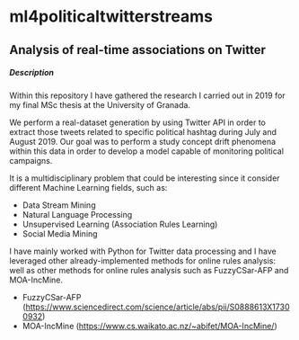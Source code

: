 # ml4politicaltwitterstreams


## Analysis of real-time associations on Twitter


##### Description

Within this repository I have gathered the research I carried out in 2019 for my final MSc thesis at the University of Granada.

We perform a real-dataset generation by using Twitter API in order to extract those tweets related to specific political hashtag during July and August 2019. Our goal was to perform a study concept drift phenomena within this data in order to develop a model capable of monitoring political campaigns.

It is a multidisciplinary problem that could be interesting since it consider different Machine Learning fields, such as:

- Data Stream Mining
- Natural Language Processing
- Unsupervised Learning (Association Rules Learning)
- Social Media Mining

I have mainly worked with Python for Twitter data processing and I have leveraged other already-implemented methods for online rules analysis:
well as other methods for online rules analysis such as FuzzyCSar-AFP and MOA-IncMine. 

- FuzzyCSar-AFP (https://www.sciencedirect.com/science/article/abs/pii/S0888613X17300932)
- MOA-IncMine (https://www.cs.waikato.ac.nz/~abifet/MOA-IncMine/)
